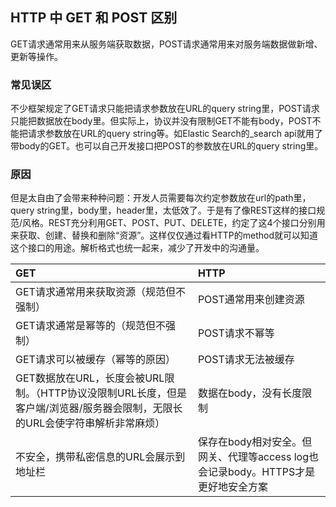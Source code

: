 ## HTTP 中 GET 和 POST 区别
GET请求通常用来从服务端获取数据，POST请求通常用来对服务端数据做新增、更新等操作。
### 常见误区
不少框架规定了GET请求只能把请求参数放在URL的query string里，POST请求只能把数据放在body里。但实际上，协议并没有限制GET不能有body，POST不能把请求参数放在URL的query string等。如Elastic Search的_search api就用了带body的GET。也可以自己开发接口把POST的参数放在URL的query string里。
### 原因
但是太自由了会带来种种问题：开发人员需要每次约定参数放在url的path里，query string里，body里，header里，太低效了。于是有了像REST这样的接口规范/风格。REST充分利用GET、POST、PUT、DELETE，约定了这4个接口分别用来获取、创建、替换和删除“资源”。这样仅仅通过看HTTP的method就可以知道这个接口的用途。解析格式也统一起来，减少了开发中的沟通量。

|GET|HTTP|
|:--|:--|
|GET请求通常用来获取资源（规范但不强制）|POST通常用来创建资源|
|GET请求通常是幂等的（规范但不强制）|POST请求不幂等|
|GET请求可以被缓存（幂等的原因）|POST请求无法被缓存|
|GET数据放在URL，长度会被URL限制。（HTTP协议没限制URL长度，但是客户端/浏览器/服务器会限制，无限长的URL会使字符串解析非常麻烦）|数据在body，没有长度限制|
|不安全，携带私密信息的URL会展示到地址栏|保存在body相对安全。但网关、代理等access log也会记录body。HTTPS才是更好地安全方案|

